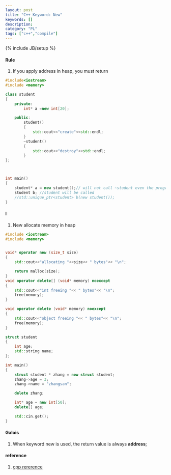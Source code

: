 ```yaml
---
layout: post
title: "C++ Keyword: New"
keywords: []
description: 
category: "PL"
tags: ["c++","compile"]
---
```

{% include JB/setup %}

#### Rule
1. If you apply address in heap, you must return


```cpp
#include<iostream>
#include <memory>

class student
{
	private:
		int* a =new int[20];

	public:
		student()
		{
			std::cout<<"create"<<std::endl;
		}
		~student()
		{
			std::cout<<"destroy"<<std::endl;
		}
};



int main()
{
	student* a = new student();// will not call ~student even the program end.
	student b; //student will be called
	//std::unique_ptr<student> b(new student());
}


```

#### I
1. New allocate memory in heap


```cpp
#include <iostream>
#include <memory>


void* operator new (size_t size)
{
    std::cout<<"allocating "<<size<< " bytes"<< "\n";

    return malloc(size);
}
void operator delete[] (void* memory) noexcept
{
    std::cout<<"int freeing "<< " bytes"<< "\n";
    free(memory);
}

void operator delete (void* memory) noexcept
{
    std::cout<<"object freeing "<< " bytes"<< "\n";
    free(memory);
}

struct student
{
    int age;
    std::string name;
};

int main()
{
    struct student * zhang = new struct student;
    zhang->age = 3;
    zhang->name = "zhangsan";

    delete zhang;

    int* age = new int[50];
    delete[] age;

    std::cin.get();
}

```



#### Galois
1. When keyword new is used, the return value is always **address**;



#### reference
1. [cpp rererence](https://en.cppreference.com/w/cpp/memory/new/operator_delete)
